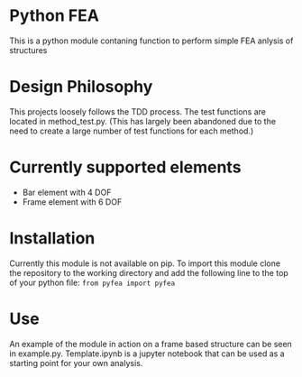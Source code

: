 # Python FEA
This is a python module contaning function to perform simple FEA anlysis of structures

# Design Philosophy
This projects loosely follows the TDD process. The test functions are located in method\_test.py. (This has largely been abandoned due to the need to create a large number of test functions for each method.)

# Currently supported elements
- Bar element with 4 DOF 
- Frame element with 6 DOF

# Installation
Currently this module is not available on pip. To import this module clone the repository to the working directory and add the following line to the top of your python file:
```from pyfea import pyfea```

# Use
An example of the module in action on a frame based structure can be seen in example.py. Template.ipynb is a jupyter notebook that can be used as a starting point for your own analysis.